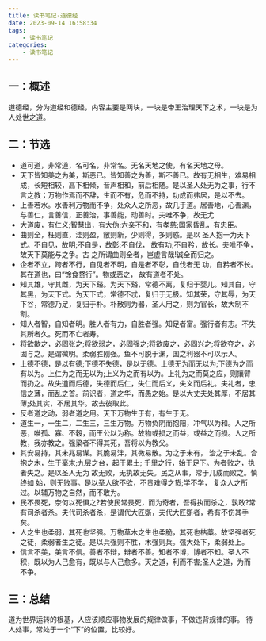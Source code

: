 ```yaml
---
title: 读书笔记-道德经
date: 2023-09-14 16:58:34
tags:
    - 读书笔记
categories: 
    - 读书笔记
---
```


## 一：概述

道德经，分为道经和德经，内容主要是两块，一块是帝王治理天下之术，一块是为人处世之道。

## 二：节选

* 道可道，非常道，名可名，非常名。无名天地之使，有名天地之母。
* 天下皆知美之为美，斯恶已。皆知善之为善，斯不善已。故有无相生，难易相成，长短相较，高下相倾，音声相和，前后相随。是以圣人处无为之事，行不言之教；万物作焉而不辞，生而不有，危而不持，功成而弗居，是以不去。
* 上善若水。水善利万物而不争，处众人之所恶，故几于道。居善地，心善渊，与善仁，言善信，正善治，事善能，动善时。夫唯不争，故无尤
* 大道废，有仁义;智慧出，有大伪;六亲不和，有孝慈;国家昏乱，有忠臣。
* 曲则全，枉则直，洼则盈，敝则新，少则得，多则惑。是以 圣人抱一为天下式。不自见，故明;不自是，故彰;不自伐， 故有功;不自矜，故长。夫唯不争，故天下莫能与之争。古 之所谓曲则全者，岂虚言哉!诚全而归之。
* 企者不立，跨者不行，自见者不明，自是者不彰，自伐者无 功，自矜者不长。其在道也，曰“馀食赘行”。物或恶之， 故有道者不处。
* 知其雄，守其雌，为天下谿。为天下谿，常德不离，复归于婴儿。知其白，守其黑，为天下式。为天下式，常德不忒，复归于无极。知其荣，守其辱，为天下谷，常德乃足，复归于朴。朴散则为器，圣人用之，则为官长，故大制不割。
* 知人者智，自知者明。胜人者有力，自胜者强。知足者富。强行者有志。不失其所者久。死而不亡者寿。
* 将欲歙之，必固张之;将欲弱之，必固强之;将欲废之，必固兴之;将欲夺之，必固与之。是谓微明。柔弱胜刚强。鱼不可脱于渊，国之利器不可以示人。
* 上德不德，是以有德;下德不失德，是以无德。上德无为而无以为;下德为之而有以为。上仁为之而无以为;上义为之而有以为。上礼为之而莫之应，则攘臂而扔之。故失道而后德，失德而后仁，失仁而后义，失义而后礼。夫礼者，忠信之薄，而乱之首。前识者，道之华，而愚之始。是以大丈夫处其厚，不居其薄;处其实，不居其华。故去彼取此。
* 反者道之动，弱者道之用。天下万物生于有，有生于无。
* 道生一，一生二，二生三，三生万物。万物负阴而抱阳，冲气以为和。人之所恶，唯孤、寡、不穀，而王公以为称。故物或损之而益，或益之而损。人之所教，我亦教之。强梁者不得其死，吾将以为教父。
* 其安易持，其未兆易谋。其脆易泮，其微易散。为之于未有， 治之于未乱。合抱之木，生于毫末;九层之台，起于累土; 千里之行，始于足下。为者败之，执者失之。是以圣人无为 故无败，无执故无失。民之从事，常于几成而败之。慎终如 始，则无败事。是以圣人欲不欲，不贵难得之货;学不学， 复众人之所过。以辅万物之自然，而不敢为。
* 民不畏死，奈何以死惧之?若使民常畏死，而为奇者，吾得执而杀之，孰敢?常有司杀者杀。夫代司杀者杀，是谓代大匠斲，夫代大匠斲者，希有不伤其手矣。
* 人之生也柔弱，其死也坚强。万物草木之生也柔脆，其死也枯藁。故坚强者死之徒，柔弱者生之徒。是以兵强则不胜，木强则兵。强大处下，柔弱处上。
* 信言不美，美言不信。善者不辩，辩者不善。知者不博，博者不知。圣人不积，既以为人己愈有，既以与人己愈多。天之道，利而不害;圣人之道，为而不争。

## 三：总结

道为世界运转的根基，人应该顺应事物发展的规律做事，不做违背规律的事。
待人处事，常处于一个“下”的位置，比较好。